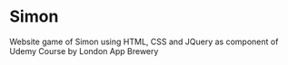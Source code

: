 # Simon
Website game of Simon using HTML, CSS and JQuery as component of Udemy Course by London App Brewery
